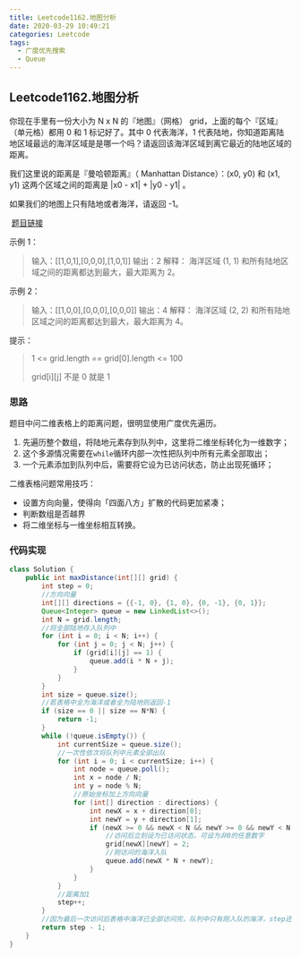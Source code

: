 ```yaml
---
title: Leetcode1162.地图分析
date: 2020-03-29 10:49:21
categories: Leetcode
tags:
  - 广度优先搜索
  - Queue
---
```


## Leetcode1162.地图分析

你现在手里有一份大小为 N x N 的『地图』（网格） grid，上面的每个『区域』（单元格）都用 0 和 1 标记好了。其中 0 代表海洋，1 代表陆地，你知道距离陆地区域最远的海洋区域是是哪一个吗？请返回该海洋区域到离它最近的陆地区域的距离。

我们这里说的距离是『曼哈顿距离』（ Manhattan Distance）：(x0, y0) 和 (x1, y1) 这两个区域之间的距离是 |x0 - x1| + |y0 - y1| 。

如果我们的地图上只有陆地或者海洋，请返回 -1。

 [题目链接](https://leetcode-cn.com/problems/as-far-from-land-as-possible)

<!--more-->

示例 1：

> 输入：[[1,0,1],[0,0,0],[1,0,1]]
> 输出：2
> 解释： 
> 海洋区域 (1, 1) 和所有陆地区域之间的距离都达到最大，最大距离为 2。

示例 2：

> 输入：[[1,0,0],[0,0,0],[0,0,0]]
> 输出：4
> 解释： 
> 海洋区域 (2, 2) 和所有陆地区域之间的距离都达到最大，最大距离为 4。

提示：

> 1 <= grid.length == grid[0].length <= 100
>
> grid[i][j] 不是 0 就是 1

### 思路

题目中问二维表格上的距离问题，很明显使用广度优先遍历。

1. 先遍历整个数组，将陆地元素存到队列中，这里将二维坐标转化为一维数字；
2. 这个多源情况需要在`while`循环内部一次性把队列中所有元素全部取出；
3. 一个元素添加到队列中后，需要将它设为已访问状态，防止出现死循环；

二维表格问题常用技巧：

- 设置方向向量，使得向「四面八方」扩散的代码更加紧凑； 
- 判断数组是否越界
- 将二维坐标与一维坐标相互转换。

### 代码实现

```java
class Solution {
    public int maxDistance(int[][] grid) {
        int step = 0;
        //方向向量
        int[][] directions = {{-1, 0}, {1, 0}, {0, -1}, {0, 1}};
        Queue<Integer> queue = new LinkedList<>();
        int N = grid.length;
        //将全部陆地存入队列中
        for (int i = 0; i < N; i++) {
            for (int j = 0; j < N; j++) {
                if (grid[i][j] == 1) {
                    queue.add(i * N + j);
                }
            }
        }
        int size = queue.size();
        //若表格中全为海洋或者全为陆地则返回-1
        if (size == 0 || size == N*N) {
            return -1;
        }
        while (!queue.isEmpty()) {
            int currentSize = queue.size();
            //一次性依次将队列中元素全部出队
            for (int i = 0; i < currentSize; i++) {
                int node = queue.poll();
                int x = node / N;
                int y = node % N;
                //原始坐标加上方向向量
                for (int[] direction : directions) {
                    int newX = x + direction[0];
                    int newY = y + direction[1];
                    if (newX >= 0 && newX < N && newY >= 0 && newY < N && grid[newX][newY] == 0) {
                        //访问后立刻设为已访问状态，可设为非0的任意数字
                        grid[newX][newY] = 2;
                        //刚访问的海洋入队
                        queue.add(newX * N + newY);
                    }
                }
            }
            //距离加1
            step++;
        }
        //因为最后一次访问后表格中海洋已全部访问完，队列中只有刚入队的海洋，step还要再加一次，所以返回step-1；
        return step - 1;
    }
}
```



